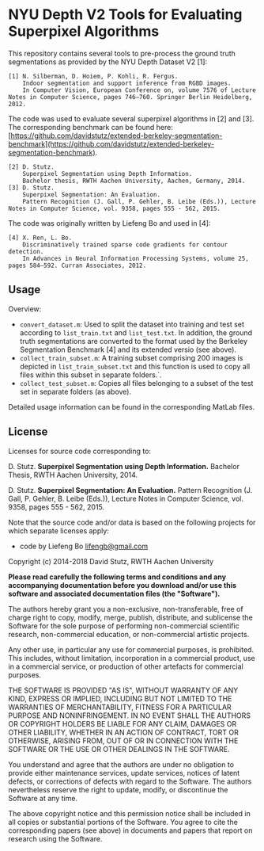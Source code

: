 # NYU Depth V2 Tools for Evaluating Superpixel Algorithms

This repository contains several tools to pre-process the ground truth segmentations as provided by the NYU Depth Dataset V2 [1]:

	[1] N. Silberman, D. Hoiem, P. Kohli, R. Fergus.
		Indoor segmentation and support inference from RGBD images.
		In Computer Vision, European Conference on, volume 7576 of Lecture Notes in Computer Science, pages 746–760. Springer Berlin Heidelberg, 2012.

The code was used to evaluate several superpixel algorithms in [2] and [3]. The corresponding benchmark can be found here: [https://github.com/davidstutz/extended-berkeley-segmentation-benchmark](https://github.com/davidstutz/extended-berkeley-segmentation-benchmark).

	[2] D. Stutz.
		Superpixel Segmentation using Depth Information.
		Bachelor thesis, RWTH Aachen University, Aachen, Germany, 2014.
	[3] D. Stutz.
		Superpixel Segmentation: An Evaluation.
		Pattern Recognition (J. Gall, P. Gehler, B. Leibe (Eds.)), Lecture Notes in Computer Science, vol. 9358, pages 555 - 562, 2015.

The code was originally written by Liefeng Bo and used in [4]:

	[4] X. Ren, L. Bo.
		Discriminatively trained sparse code gradients for contour detection.
		In Advances in Neural Information Processing Systems, volume 25, pages 584–592. Curran Associates, 2012.

## Usage

Overview:

* `convert_dataset.m`: Used to split the dataset into training and test set according to `list_train.txt` and `list_test.txt`. In addition, the ground truth segmentations are converted to the format used by the Berkeley Segmentation Benchmark [4] and its extended versio (see above).
* `collect_train_subset.m`: A training subset comprising 200 images is depicted in `list_train_subset.txt` and this function is used to copy all files within this subset in separate folders.`.
* `collect_test_subset.m`: Copies all files belonging to a subset of the test set in separate folders (as above).

Detailed usage information can be found in the corresponding MatLab files.

## License

Licenses for source code corresponding to:

D. Stutz. **Superpixel Segmentation using Depth Information.** Bachelor Thesis, RWTH Aachen University, 2014.

D. Stutz. **Superpixel Segmentation: An Evaluation.** Pattern Recognition (J. Gall, P. Gehler, B. Leibe (Eds.)), Lecture Notes in Computer Science, vol. 9358, pages 555 - 562, 2015.

Note that the source code and/or data is based on the following projects for which separate licenses apply:

* code by Liefeng Bo <lifengb@gmail.com>

Copyright (c) 2014-2018 David Stutz, RWTH Aachen University

**Please read carefully the following terms and conditions and any accompanying documentation before you download and/or use this software and associated documentation files (the "Software").**

The authors hereby grant you a non-exclusive, non-transferable, free of charge right to copy, modify, merge, publish, distribute, and sublicense the Software for the sole purpose of performing non-commercial scientific research, non-commercial education, or non-commercial artistic projects.

Any other use, in particular any use for commercial purposes, is prohibited. This includes, without limitation, incorporation in a commercial product, use in a commercial service, or production of other artefacts for commercial purposes.

THE SOFTWARE IS PROVIDED "AS IS", WITHOUT WARRANTY OF ANY KIND, EXPRESS OR IMPLIED, INCLUDING BUT NOT LIMITED TO THE WARRANTIES OF MERCHANTABILITY, FITNESS FOR A PARTICULAR PURPOSE AND NONINFRINGEMENT. IN NO EVENT SHALL THE AUTHORS OR COPYRIGHT HOLDERS BE LIABLE FOR ANY CLAIM, DAMAGES OR OTHER LIABILITY, WHETHER IN AN ACTION OF CONTRACT, TORT OR OTHERWISE, ARISING FROM, OUT OF OR IN CONNECTION WITH THE SOFTWARE OR THE USE OR OTHER DEALINGS IN THE SOFTWARE.

You understand and agree that the authors are under no obligation to provide either maintenance services, update services, notices of latent defects, or corrections of defects with regard to the Software. The authors nevertheless reserve the right to update, modify, or discontinue the Software at any time.

The above copyright notice and this permission notice shall be included in all copies or substantial portions of the Software. You agree to cite the corresponding papers (see above) in documents and papers that report on research using the Software.
